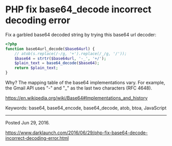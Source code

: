 # PHP fix base64_decode incorrect decoding error

Fix a garbled base64 decoded string by trying this base64 url decoder:

```php
<?php
function base64url_decode($base64url) {
    // atob(s.replace(/-/g, '+').replace(/_/g, '/'));
    $base64 = strtr($base64url, '-_', '+/');
    $plain_text = base64_decode($base64);
    return $plain_text;
}
```

Why? The mapping table of the base64 implementations vary. For example, the Gmail API uses "-" and "_" as the last two characters (RFC 4648).

https://en.wikipedia.org/wiki/Base64#Implementations_and_history

Keywords: base64, base64_encode, base64_decode, atob, btoa, JavaScript

---

Posted Jun 29, 2016.

https://www.darklaunch.com/2016/06/29/php-fix-base64-decode-incorrect-decoding-error.html